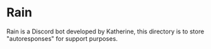 # Rain
Rain is a Discord bot developed by Katherine, this directory is to store "autoresponses" for support purposes.